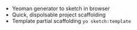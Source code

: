 * Yeoman generator to sketch in browser
* Quick, dispolsable project scaffolding
* Template partial scaffolding `yo sketch:template`
